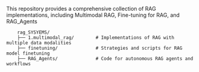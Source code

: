 This repository provides a comprehensive collection of RAG implementations, including Multimodal RAG, Fine-tuning for RAG, and RAG_Agents

        rag_SYSYEMS/          
        ├── 1.multimodal_rag/        # Implementations of RAG with multiple data modalities
        ├── finetuning/              # Strategies and scripts for RAG model finetuning
        ├── RAG_Agents/              # Code for autonomous RAG agents and workflows